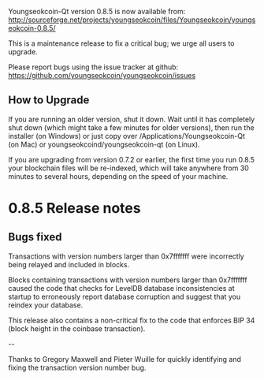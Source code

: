 Youngseokcoin-Qt version 0.8.5 is now available from:
  http://sourceforge.net/projects/youngseokcoin/files/Youngseokcoin/youngseokcoin-0.8.5/

This is a maintenance release to fix a critical bug;
we urge all users to upgrade.

Please report bugs using the issue tracker at github:
  https://github.com/youngseokcoin/youngseokcoin/issues


How to Upgrade
--------------

If you are running an older version, shut it down. Wait
until it has completely shut down (which might take a few minutes for older
versions), then run the installer (on Windows) or just copy over
/Applications/Youngseokcoin-Qt (on Mac) or youngseokcoind/youngseokcoin-qt (on Linux).

If you are upgrading from version 0.7.2 or earlier, the first time you
run 0.8.5 your blockchain files will be re-indexed, which will take
anywhere from 30 minutes to several hours, depending on the speed of
your machine.

0.8.5 Release notes
===================

Bugs fixed
----------

Transactions with version numbers larger than 0x7fffffff were
incorrectly being relayed and included in blocks.

Blocks containing transactions with version numbers larger
than 0x7fffffff caused the code that checks for LevelDB database
inconsistencies at startup to erroneously report database
corruption and suggest that you reindex your database.

This release also contains a non-critical fix to the code that
enforces BIP 34 (block height in the coinbase transaction).

--

Thanks to Gregory Maxwell and Pieter Wuille for quickly
identifying and fixing the transaction version number bug.
